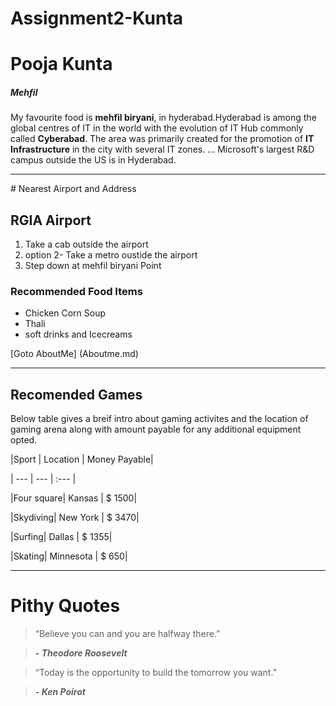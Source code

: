 # Assignment2-Kunta

# Pooja Kunta

##### Mehfil

My favourite food is **mehfil biryani**, in hyderabad.Hyderabad is among the global centres of IT in the world with the evolution of IT Hub commonly called **Cyberabad**. The area was primarily created for the promotion of **IT Infrastructure** in the city with several IT zones. ... Microsoft's largest R&D campus outside the US is in Hyderabad.

<hr>
# Nearest Airport and Address

## RGIA Airport

1. Take a cab outside the airport
2. option 2- Take a metro oustide the airport
3. Step down at mehfil biryani Point



### Recommended Food Items
* Chicken Corn Soup
* Thali
* soft drinks and Icecreams

[Goto AboutMe] (Aboutme.md)

<hr>

## Recomended Games


Below table gives a breif intro about gaming activites and the location of gaming arena along with amount payable for any additional equipment opted.


|Sport | Location | Money Payable|

|  ---  |   ---   | :--- |

|Four square| Kansas | $ 1500|

|Skydiving| New York | $ 3470|

|Surfing| Dallas | $ 1355|

|Skating| Minnesota | $ 650|

<hr>

# Pithy Quotes

> “Believe you can and you are halfway there.”<br>

>***- Theodore Roosevelt***

>“Today is the opportunity to build the tomorrow you want.”<br>

>***- Ken Poirot***

